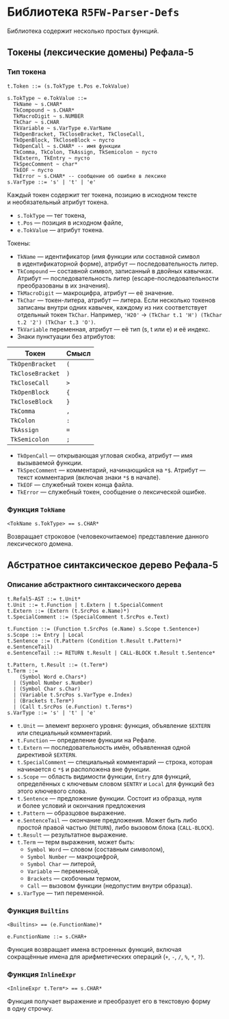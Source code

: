 Библиотека `R5FW-Parser-Defs`
=============================

<div id="toc"></div>
<script src="toc.js"></script>
<script>
makeTOC.localizedHeader = "Содержание"
makeTOC.localizedShow = "Показать";
makeTOC.localizedHide = "Скрыть";
</script>

Библиотека содержит несколько простых функций.

Токены (лексические домены) Рефала-5
------------------------------------

### Тип токена

    t.Token ::= (s.TokType t.Pos e.TokValue)

    s.TokType ~ e.TokValue ::=
      TkName ~ s.CHAR*
      TkCompound ~ s.CHAR*
      TkMacroDigit ~ s.NUMBER
      TkChar ~ s.CHAR
      TkVariable ~ s.VarType e.VarName
      TkOpenBracket, TkCloseBracket, TkCloseCall,
      TkOpenBlock, TkCloseBlock ~ пусто
      TkOpenCall ~ s.CHAR* -- имя функции
      TkComma, TkColon, TkAssign, TkSemicolon ~ пусто
      TkExtern, TkEntry ~ пусто
      TkSpecComment ~ char*
      TkEOF ~ пусто
      TkError ~ s.CHAR* -- сообщение об ошибке в лексике
    s.VarType ::= 's' | 't' | 'e'

Каждый токен содержит тег токена, позицию в исходном тексте и необязательный
атрибут токена.

* `s.TokType` — тег токена,
* `t.Pos` — позиция в исходном файле,
* `e.TokValue` — атрибут токена.

Токены:

* `TkName` — идентификатор (имя функции или составной символ в идентификаторной
  форме), атрибут — последовательность литер.
* `TkCompound` — составной символ, записанный в двойных кавычках. Атрибут —
  последовательность литер (escape-последовательности преобразованы в их
  значения).
* `TkMacroDigit` — макроцифра, атрибут — её значение.
* `TkChar` — токен-литера, атрибут — литера. Если несколько токенов записаны
  внутри одних кавычек, каждому из них соответствует отдельный токен `TkChar`.
  Например, `'H20'` → `(TkChar t.1 'H') (TkChar t.2 '2') (TkChar t.3 'O')`.
* `TkVariable` переменная, атрибут — её тип (s, t или e) и её индекс.
* Знаки пунктуации без атрибутов:

Токен            | Смысл
-----------------|-------
`TkOpenBracket`  | `(`
`TkCloseBracket` | `)`
`TkCloseCall`    | `>`
`TkOpenBlock`    | `{`
`TkCloseBlock`   | `}`
`TkComma`        | `,`
`TkColon`        | `:`
`TkAssign`       | `=`
`TkSemicolon`    | `;`

* `TkOpenCall` — открывающая угловая скобка, атрибут — имя вызываемой функции.
* `TkSpecComment` — комментарий, начинающийся на `*$`. Атрибут — текст
  комментария (включая знаки `*$` в начале).
* `TkEOF` — служебный токен конца файла.
* `TkError` — служебный токен, сообщение о лексической ошибке.


### Функция `TokName`

    <TokName s.TokType> == s.CHAR*

Возвращает строковое (человекочитаемое) представление данного лексического
домена.


Абстратное синтаксическое дерево Рефала-5
-----------------------------------------

### Описание абстрактного синтаксического дерева

    t.Refal5-AST ::= t.Unit*
    t.Unit ::= t.Function | t.Extern | t.SpecialComment
    t.Extern ::= (Extern (t.SrcPos e.Name)*)
    t.SpecialComment ::= (SpecialComment t.SrcPos e.Text)

    t.Function ::= (Function t.SrcPos (e.Name) s.Scope t.Sentence+)
    s.Scope ::= Entry | Local
    t.Sentence ::= (t.Pattern (Condition t.Result t.Pattern)* e.SentenceTail)
    e.SentenceTail ::= RETURN t.Result | CALL-BLOCK t.Result t.Sentence*

    t.Pattern, t.Result ::= (t.Term*)
    t.Term ::=
        (Symbol Word e.Chars*)
      | (Symbol Number s.Number)
      | (Symbol Char s.Char)
      | (Variable t.SrcPos s.VarType e.Index)
      | (Brackets t.Term*)
      | (Call t.SrcPos (e.Function) t.Terms*)
    s.VarType ::= 's' | 't' | 'e'

* `t.Unit` — элемент верхнего уровня: функция, объявление `$EXTERN` или
  специальный комментарий.
* `t.Function` — определение функции на Рефале.
* `t.Extern` — последовательность имён, объявленная одной директивой `$EXTERN`.
* `t.SpecialComment` — специальный комментарий — строка, которая начинается
  с `*$` и расположена вне функции.
* `s.Scope` — область видимости функции, `Entry` для функций, определённых
  с ключевым словом `$ENTRY` и `Local` для функций без этого ключевого слова.
* `t.Sentence` — предложение функции. Состоит из образца, нуля и более условий
  и окончания предложения
* `t.Pattern` — образцовое выражение.
* `e.SentenceTail` — окончание предложения. Может быть либо простой правой
  частью (`RETURN`), либо вызовом блока (`CALL-BLOCK`).
* `t.Result` — результатное выражение.
* `t.Term` — терм выражения, может быть:
  - `Symbol Word` — словом (составным символом),
  - `Symbol Number` — макроцифрой,
  - `Symbol Char` — литерой,
  - `Variable` — переменной,
  - `Brackets` — скобочным термом,
  - `Call` — вызовом функции (недопустим внутри образца).
* `s.VarType` — тип переменной.

### Функция `Builtins`

    <Builtins> == (e.FunctionName)*

    e.FunctionName ::= s.CHAR+

Функция возвращает имена встроенных функций, включая сокращённые имена для
арифметических операций (`+`, `-`, `/`, `%`, `*`, `?`).

### Функция `InlineExpr`

    <InlineExpr t.Term*> == s.CHAR*

Функция получает выражение и преобразует его в текстовую форму в одну строчку.
